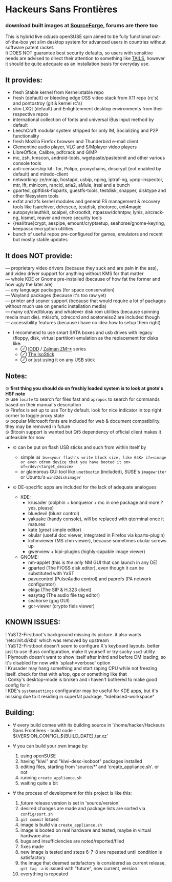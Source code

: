 Hackeurs Sans Frontières
========================
### download built images at [SourceForge](https://sourceforge.net/p/hackeurs-sans-frontieres), forums are there too  
This is hybrid live cd/usb openSUSE spin aimed to be fully functional out-of-the-box yet slim desktop system for advanced users in countries without software patent racket.  
It DOES NOT guarantee best security defaults, so users with sensitive needs are advised to direct their attention to something like [TAILS](https://tails.boum.org), however it should be quite adequate as an installation basis for everyday use.  

It provides:
------------
* fresh Stable kernel from Kernel:stable repo
* fresh (default) or bleeding edge OSS video stack from X11 repo (rc's) and pontostroy (git & kernel rc's)
* slim LXQt (default) and Enlightenment desktop environments from their respective repos
* international collection of fonts and universal iBus input method by default
* LeechCraft modular system stripped for only IM, Socializing and P2P functionality
* fresh Mozilla Firefox browser and Thunderbird e-mail client
* Clementine audio player, VLC and S/Mplayer video players
* LibreOffice, Calibre, pdfcrack and GIMP
* mc, zsh, kmscon, android-tools, wgetpaste/pastebinit and other various console tools
* anti-censorship kit: Tor, Polipo, proxychains, dnscrypt (not enabled by default) and miredo-client
* networking: ze/nmap, hostapd, usbip, nping, iptraf-ng, upnp-inspector, mtr, lft, minicom, rancid, aria2, aMule, irssi and a bunch
* gparted, gptfdisk-fixparts, guestfs-tools, testdisk, snapper, disktype and other filesystem tools
* exfat and zfs kernel modules and general FS management & recovery tools like fsarchiver, ddrescue, testdisk, photorec, ext4magic
* autopsy/sleuthkit, scalpel, chkrootkit, ntpassw/dchntpw, lynis, aircrack-ng, kismet, reaver and more security tools
* {real/true}crypt, aespipe, emount/cryptsetup, seahorse/gnome-keyring, keepassx encryption utilities
* bunch of useful repos pre-configured for games, emulators and recent but mostly stable updates

It does NOT provide:
--------------------
— proprietary video drivers (because they suck and are pain in the ass), and video driver support for anything without KMS for that matter  
— whole KDE or Gnome pre-installed (because of how fat the former and how ugly the later are)  
— any language packages (for space conservation)  
— Wayland packages (because it's too raw yet)  
— printer and scaner support (because that would require a lot of packages without much use on generic installation media)  
— many cd/dvd/bluray and whatever disk rom utilities (because spinning media must die). mkisofs, cdrecord and acetoneiso2 are included though  
— accessibility features (because i have no idea how to setup them right)  

* I recommend to use smart SATA boxes and usb drives with legacy (floppy, disk, virtual partition) emulation as the replacement for disks like:  
 	* ⊘ [IODD](https://iodd.co.kr) / [Zalman ZM-\*](https://www.zalman.com/global/product/CategorySecond_Pic.php) series  
 	* ⊘ [The IsoStick](https://isostick.com)  
 	* ⊘ or just using it on any USB stick  

Notes:
------
⊙  **first thing you should do on freshly loaded system is to look at gnote's HSF note**  
⊙ use `locate` to search for files fast and `apropos` to search for commands based on their manual's description  
⊙ Firefox is set up to use Tor by default. look for nice indicator in top right corner to toggle proxy state  
⊙ popular Microsoft fonts are included for web & document compatibility. they may be removed in future  
⊙ Bitcoin support is wanted but Qt5 dependency of official client makes it unfeasible for now  

* ⊙ can be put on flash USB sticks and such from within itself by  
  * simple `dd bs=<your flash's write block size, like 64K> if=<image or even cdrom device that you have booted it on> of=/dev/<target_device>`  
  * or glamorous GUI tool like `unetbootin` (included), SUSE's `imagewriter` or Ubuntu's `win32diskimager`  
  
* ⊙ DE-specific apps are included for the lack of adequate analogues  
 	* KDE:
 	 	* krusader (dolphin + konqueror + mc in one package and more ? yes, please)
 	 	* bluedevil (bluez control)
 	 	* yakuake (handy console), will be replaced with qterminal once it matures
 	 	* kate (great simple editor)
 	 	* okular (useful doc viewer, integrated in Firefox via kparts-plugin)
 	 	* kchmviewer (MS chm viewer), because sometimes okular screws up
 	 	* gwenview + kipi-plugins (highly-capable image viewer)
 	* GNOME:
  		* nm-applet (this is _the only_ NM GUI that can launch in any DE)
  		* gparted (The F/OSS disk editor), even though it can be substituted with YaST
 	 	* pavucontrol (PulseAudio control) and paprefs (PA network configurator)
 		 * ekiga (The SIP & H.323 client)
 		 * easytag (The audio file tag editor)
 		 * seahorse (gpg GUI)
 		 * gcr-viewer (crypto fiels viewer)

KNOWN ISSUES:
-------------
❕ YaST2-Firstboot's background missing its picture. it also wants '/etc/init.d/kbd' which was removed by upstream  
❕ YaST2-Firstboot doesn't seem to configure X's keyboard layouts. better just to use iBuss configuration, make it yourself or try sucky `sax3` utility  
❕ Plymouth doesn't want to show itself after initrd and before DM loading, so it's disabled for now with 'splash=verbose' option  
❕ Krusader may hang something and start raping CPU while not freezing itself. check for that with a/top, qps or something like that  
❕ Conky's desktop-mode is broken and i haven't bothered to make good config for it  
❕ KDE's `systemsettings` configurator may be useful for KDE apps, but it's missing due to it residing in superfat package, "kdebase4-workspace"  

Building:
---------
  
* ∀ every build comes with its building source in '/home/hacker/Hackeurs Sans Frontières - build code - ${VERSION_CONFIG}_${BUILD_DATE}.tar.xz'  
* ∀ you can build your own image by:  
 	1. using openSUSE  
 	2. having "kiwi" and "kiwi-desc-isoboot" packages installed  
 	3. editing files, starting from 'source/*' and 'create_appliance.sh'. or not  
 	4. running `create_appliance.sh`  
 	5. waiting quite a bit  

* ∀ the process of development for this project is like this:  
 	01. _future_ release version is set in 'source/version'  
 	02. desired changes are made and package lists are sorted via `config/sort.sh`  
 	03. `git commit` issued  
 	04. image is build via `create_appliance.sh`  
 	05. image is booted on real hardware and tested, maybe in virtual hardware also  
 	06. bugs and insufficiencies are noted/reported/filed  
 	07. fixes made  
 	08. new image is tested and steps 6-7-8 are repeated until condition is satisfactory  
 	09. the image that deemed satisfactory is considered as current release, `git tag -a` is issued with "future", now current, version  
 	10. everything is repeated  
